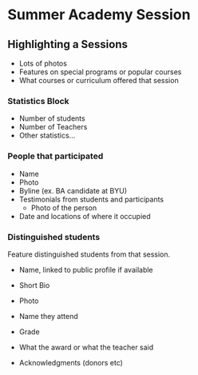 
# Summer Academy Session


## Highlighting a Sessions 

* Lots of photos
* Features on special programs or popular courses
* What courses or curriculum offered that session

### Statistics Block

* Number of students
* Number of Teachers
* Other statistics...

### People that participated
* Name
* Photo
* Byline (ex. BA candidate at BYU)
* Testimonials from students and participants 
    * Photo of the person
* Date and locations of where it occupied

### Distinguished students

Feature distinguished students from that session.

* Name, linked to public profile if available
* Short Bio
* Photo
* Name they attend
* Grade
* What the award or what the teacher said

* Acknowledgments (donors etc)


